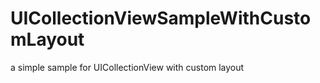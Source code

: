 UICollectionViewSampleWithCustomLayout
======================================

a simple sample for UICollectionView with custom layout